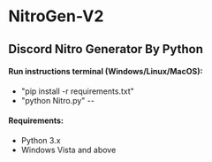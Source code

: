 # NitroGen-V2
Discord Nitro Generator By Python
--
#### Run instructions terminal (Windows/Linux/MacOS):
- "pip install -r requirements.txt"
- "python Nitro.py"
--
#### Requirements:
- Python 3.x
- Windows Vista and above

